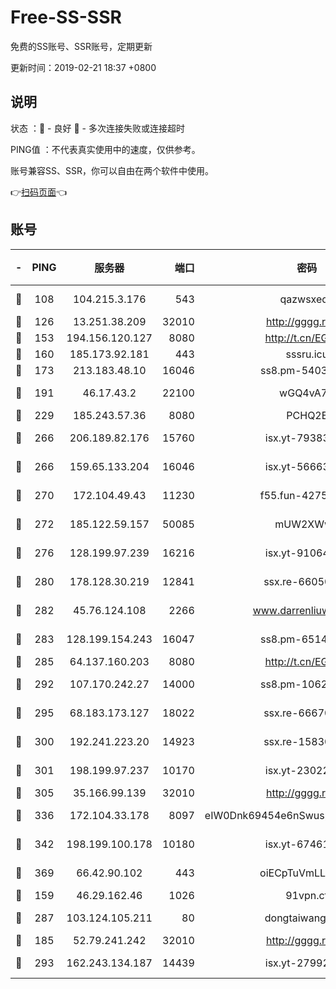 # Free-SS-SSR

免费的SS账号、SSR账号，定期更新

更新时间：2019-02-21 18:37 +0800

## 说明

状态     ：🙂 - 良好 🙁 - 多次连接失败或连接超时

PING值   ：不代表真实使用中的速度，仅供参考。

账号兼容SS、SSR，你可以自由在两个软件中使用。

👉[扫码页面](https://liesauer.github.io/free-ss-ssr.github.io/)👈

## 账号

|-|PING|服务器|端口|密码|加密方式|区域|
|:----:|:----:|:-----:|-----:|:----:|:----:|:----:|
|🙂|108|104.215.3.176|543|qazwsxedc|aes-256-gcm|JP|
|🙂|126|13.251.38.209|32010|http://gggg.rocks|chacha20|SG|
|🙂|153|194.156.120.127|8080|http://t.cn/EGJIyrl|rc4-md5|RU|
|🙂|160|185.173.92.181|443|sssru.icu|rc4-md5|RU|
|🙂|173|213.183.48.10|16046|ss8.pm-54030489|rc4-md5|RU|
|🙂|191|46.17.43.2|22100|wGQ4vA7D|aes-256-gcm|RU|
|🙂|229|185.243.57.36|8080|PCHQ2E|rc4-md5|US|
|🙂|266|206.189.82.176|15760|isx.yt-79383778|aes-256-cfb|SG|
|🙂|266|159.65.133.204|16046|isx.yt-56663689|aes-256-cfb|SG|
|🙂|270|172.104.49.43|11230|f55.fun-42754708|aes-256-cfb|SG|
|🙂|272|185.122.59.157|50085|mUW2XWw8|aes-256-cfb|GB|
|🙂|276|128.199.97.239|16216|isx.yt-91064891|aes-256-cfb|SG|
|🙂|280|178.128.30.219|12841|ssx.re-66050306|aes-256-cfb|SG|
|🙂|282|45.76.124.108|2266|www.darrenliuwei.com|aes-256-cfb|AU|
|🙂|283|128.199.154.243|16047|ss8.pm-65144282|aes-256-cfb|SG|
|🙂|285|64.137.160.203|8080|http://t.cn/EGJIyrl|rc4-md5|CA|
|🙂|292|107.170.242.27|14000|ss8.pm-10628623|aes-256-cfb|US|
|🙂|295|68.183.173.127|18022|ssx.re-66670067|aes-256-cfb|US|
|🙂|300|192.241.223.20|14923|ssx.re-15830035|aes-256-cfb|US|
|🙂|301|198.199.97.237|10170|isx.yt-23022296|aes-256-cfb|US|
|🙂|305|35.166.99.139|32010|http://gggg.rocks|chacha20|US|
|🙂|336|172.104.33.178|8097|eIW0Dnk69454e6nSwuspv9DmS201tQ0D|aes-256-cfb|SG|
|🙂|342|198.199.100.178|10180|isx.yt-67461741|aes-256-cfb|US|
|🙂|369|66.42.90.102|443|oiECpTuVmLLxk4Ts|aes-256-cfb|US|
|🙂|159|46.29.162.46|1026|91vpn.cf|rc4-md5|RU|
|🙂|287|103.124.105.211|80|dongtaiwang.com|aes-256-cfb|US|
|🙁|185|52.79.241.242|32010|http://gggg.rocks|chacha20|KR|
|🙁|293|162.243.134.187|14439|isx.yt-27992961|aes-256-cfb|US|
